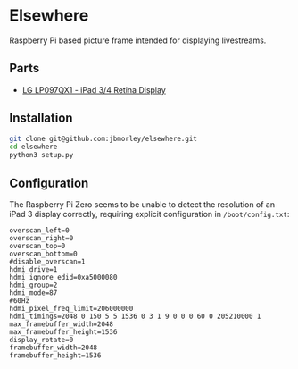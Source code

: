 # Elsewhere

Raspberry Pi based picture frame intended for displaying livestreams.

## Parts

- [LG LP097QX1 - iPad 3/4 Retina Display](https://www.adafruit.com/product/1751)

## Installation

```bash
git clone git@github.com:jbmorley/elsewhere.git
cd elsewhere
python3 setup.py
```

## Configuration

The Raspberry Pi Zero seems to be unable to detect the resolution of an iPad 3 display correctly, requiring explicit configuration in `/boot/config.txt`:

```
overscan_left=0
overscan_right=0
overscan_top=0
overscan_bottom=0
#disable_overscan=1
hdmi_drive=1
hdmi_ignore_edid=0xa5000080
hdmi_group=2
hdmi_mode=87
#60Hz
hdmi_pixel_freq_limit=206000000
hdmi_timings=2048 0 150 5 5 1536 0 3 1 9 0 0 0 60 0 205210000 1
max_framebuffer_width=2048
max_framebuffer_height=1536
display_rotate=0
framebuffer_width=2048
framebuffer_height=1536
```
